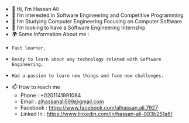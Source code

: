 - 👋 Hi, I’m Hassan Ali
- 👀 I’m interested in Software Engineering and Competitive Programming 
- 🌱 I’m Studying Computer Engineering Focusing on Computer Software 
- 💞️ I’m looking to have a Software Engineering Internship
- 🌍 Some Information About me : 
-     Fast learner,
-     Ready to learn about any technology related with Software Engineering, 
-     Had a passion to learn new things and face new challenges.

- 📫 How to reach me 
  * Phone : +0201141991084
  * Email : alhassanali599@gmail.com
  * Facebook : https://www.facebook.com/alhassan.ali.7927
  * Linked In : https://www.linkedin.com/in/hassan-ali-003b251a6/
